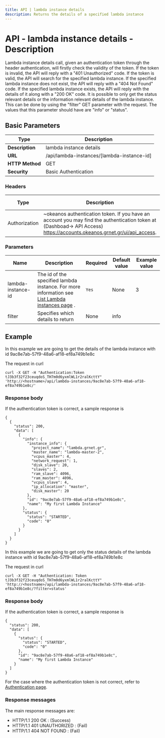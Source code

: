 ```yaml
---
title: API | lambda instance details
description: Returns the details of a specified lambda instance
---
```


# API - lambda instance details - Description

Lambda instance details call, given an authentication token through the header authentication,
will firstly check the validity of the token. If the token is invalid, the API will reply with a
"401 Unauthorized" code. If the token is valid, the API will search for the specified lambda
instance. If the specified lambda instance does not exist, the API will reply with a
"404 Not Found" code. If the specified lambda instance exists, the API will reply with the details
of it along with a "200 OK" code. It is possible to only get the status relevant details or the
information relevant details of the lambda instance. This can be done by using the "filter" GET
parameter with the request. The values that this parameter should have are "info" or "status".

## Basic Parameters

Type   | Description
-------|-----------------
**Description** | lambda instance details
**URL**         | /api/lambda-instances/[lambda-instance-id]
**HTTP Method** | GET
**Security**    | Basic Authentication


### Headers

Type | Description | Required | Default value | Example value
------|-------------|----------|---------------|---------------
Authorization | ~okeanos authentication token. If you have an account you may find the authentication token at (Dashboad-> API Access) https://accounts.okeanos.grnet.gr/ui/api_access. | `Yes` | None | Token tJ3b3f32f23ceuqdoS


### Parameters

Name  | Description | Required | Default value | Example value
------|-------------|----------|---------------|---------------
lambda-instance-id  | The id of the specified lambda instance. For more information see [List Lambda instances page](LambdaInstanceList.md) . |`Yes` |None| 3
filter | Specifies which details to return | None | info


## Example

In this example we are going to get the details of the lambda instance with id 9ac8e7ab-57f9-48a6-af18-ef8a749b1e8c

The request in curl

```
curl -X GET -H "Authentication:Token tJ3b3f32f23ceuqdoS_TH7m0d6yxmlWL1r2ralKcttY" 'http://<hostname>/api/lambda-instances/9ac8e7ab-57f9-48a6-af18-ef8a749b1e8c/'
```


### Response body

If the authentication token is correct, a sample response is

```
{
  {
    "status": 200,
    "data": [
      {
        "info": {
          "instance_info": {
            "project_name": "lambda.grnet.gr",
            "master_name": "lambda-master-2",
            "vcpus_master": 4,
            "network_request": 1,
            "disk_slave": 20,
            "slaves": 2,
            "ram_slave": 4096,
            "ram_master": 4096,
            "vcpus_slave": 4,
            "ip_allocation": "master",
            "disk_master": 20
          },
          "id": "9ac8e7ab-57f9-48a6-af18-ef8a749b1e8c",
          "name": "My first Lambda Instance"
        },
        "status": {
          "status": "STARTED",
          "code": "0"
        }
      }
    ]
  }
}
```

In this example we are going to get only the status details of the lambda instance with id 9ac8e7ab-57f9-48a6-af18-ef8a749b1e8c

The request in curl

```
curl -X GET -H "Authentication: Token tJ3b3f32f23ceuqdoS_TH7m0d6yxmlWL1r2ralKcttY" 'http://<hostname>/api/lambda-instances/9ac8e7ab-57f9-48a6-af18-ef8a749b1e8c/?filter=status'
```


### Response body

If the authentication token is correct, a sample response is

```
{
  "status": 200,
  "data": [
    {
      "status": {
        "status": "STARTED",
        "code": "0"
      },
      "id": "9ac8e7ab-57f9-48a6-af18-ef8a749b1e8c",
      "name": "My first Lambda Instance"
    }
  ]
}
```

For the case where the authentication token is not correct, refer to [Authentication page](Authentication.md).

### Response messages

The main response messages are:

- HTTP/1.1 200 OK : (Success)
- HTTP/1.1 401 UNAUTHORIZED : (Fail)
- HTTP/1.1 404 NOT FOUND : (Fail)
